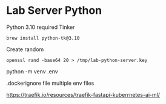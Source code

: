 # Lab Server Python

Python 3.10 required Tinker
```
brew install python-tk@3.10
```

Create random
```
openssl rand -base64 20 > /tmp/lab-python-server.key
```

python -m venv .env

.dockerignore file
multiple env files


https://traefik.io/resources/traefik-fastapi-kuberrnetes-ai-ml/